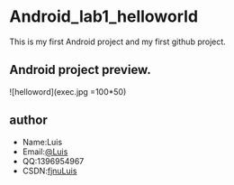 # Android_lab1_helloworld
This is my first Android project and my first github project.

## Android project preview.
![helloword](exec.jpg =100*50)

## author
* Name:Luis
* Email:[@Luis](1396954967@qq.com)
* QQ:1396954967
* CSDN:[fjnuLuis](http://blog.csdn.net/lin_13969)
